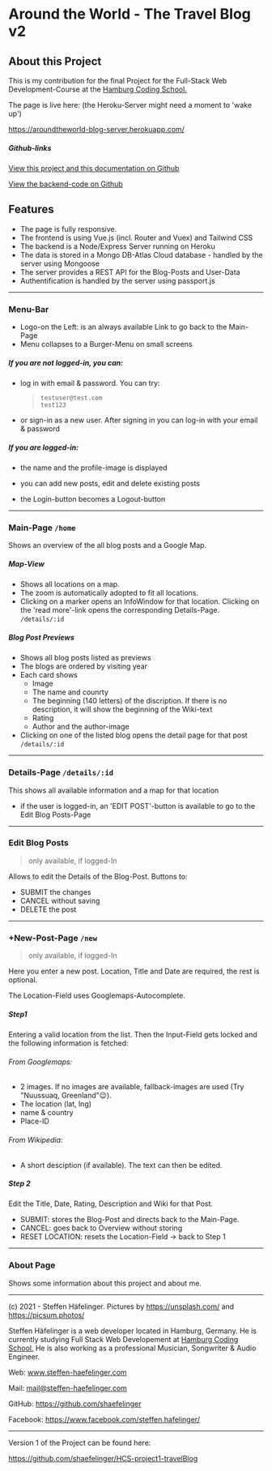 # Around the World - The Travel Blog v2



## About this Project

This is my contribution for the final Project for the Full-Stack Web Development-Course at the [Hamburg Coding School.](https://hamburgcodingschool.com/)

The page is live here: (the Heroku-Server might need a moment to 'wake up')

https://aroundtheworld-blog-server.herokuapp.com/

##### Github-links

[View this project and this documentation on Github](https://github.com/shaefelinger/HCS-Project2-TravelBlogVue)

[View the backend-code on Github](https://github.com/shaefelinger/HCS-Project2-Backend)

## Features

- The page is fully responsive.  
- The frontend is using Vue.js (incl. Router and Vuex) and Tailwind CSS
- The backend is a Node/Express Server running on Heroku 
- The data is stored in a Mongo DB-Atlas Cloud database - handled by the server using Mongoose
- The server provides a REST API for the Blog-Posts and User-Data
- Authentification is handled by the server using passport.js

------

### Menu-Bar

- Logo-on the Left: is an always available Link to go back to the Main-Page
- Menu collapses to a Burger-Menu on small screens

##### If you are not logged-in, you can: 

- log in with email & password. You can try:

  > ```
  > testuser@test.com 
  > test123
  > ```

- or sign-in as a new user. After signing in you can log-in with your email & password

##### If you are logged-in: 

- the name and the profile-image is displayed

- you can add new posts,  edit and delete existing posts
- the Login-button becomes a Logout-button

------

### Main-Page `/home`

Shows an overview of the all blog posts and a Google Map.

##### Map-View

- Shows all locations on a map. 
- The zoom is automatically adopted to fit all locations. 
- Clicking on a marker opens an InfoWindow for that location. Clicking on the 'read more'-link opens the corresponding Details-Page.  `/details/:id`

##### Blog Post Previews

- Shows all blog posts listed as previews
- The blogs are ordered by visiting year
- Each card shows 
  - Image
  - The name and counrty
  - The beginning (140 letters) of the discription. If there is no description, it will show the beginning of the Wiki-text
  - Rating 
  - Author and the author-image
- Clicking on one of the listed blog opens  the detail page for that post `/details/:id`

------

### Details-Page `/details/:id`

This shows all available information and a map for that location

- if the user is logged-in, an 'EDIT POST'-button is available to go to the Edit Blog Posts-Page

------

### Edit Blog Posts

> only available, if  logged-In

Allows to edit the Details of the Blog-Post. Buttons to:

- SUBMIT the changes 
- CANCEL without saving
- DELETE the post

------

### +New-Post-Page `/new`

> only available, if  logged-In

Here you enter a new post. Location, Title and Date are required, the rest is optional. 

The Location-Field uses Googlemaps-Autocomplete.  

##### Step1

Entering a valid location from the list. Then the Input-Field gets locked and the following information is fetched:

###### From Googlemaps:

- 2 images. If no images are available, fallback-images are used (Try "Nuussuaq, Greenland"😉). 
- The location (lat, lng)
- name & country
- Place-ID

###### From Wikipedia:

- A short desciption  (if available). The text can then be edited.

##### Step 2

Edit the Title, Date, Rating, Description and Wiki for that Post. 

- SUBMIT: stores the Blog-Post and directs back to the Main-Page.
- CANCEL: goes back to Overview without storing
- RESET LOCATION: resets the Location-Field -> back to Step 1

------

### About Page

Shows some information about this project and about me.

------

(c) 2021 - Steffen Häfelinger. Pictures by https://unsplash.com/ and https://picsum.photos/  

Steffen Häfelinger is a web developer located in Hamburg, Germany. He is currently studying Full Stack Web Developement at [Hamburg Coding School.](https://hamburgcodingschool.com/) He is also working as a professional Musician, Songwriter & Audio Engineer.

Web: www.steffen-haefelinger.com

Mail: mail@steffen-haefelinger.com

GitHub: https://github.com/shaefelinger

Facebook: https://www.facebook.com/steffen.hafelinger/



------

Version 1 of the Project can be found here: 

https://github.com/shaefelinger/HCS-project1-travelBlog


